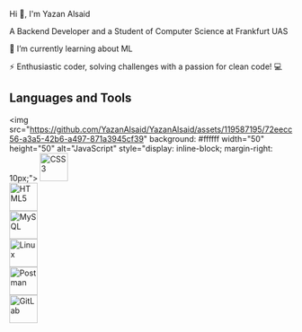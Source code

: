 Hi 👋, I'm Yazan Alsaid

A Backend Developer and a Student of Computer Science at Frankfurt UAS

🌱 I’m currently learning about ML

⚡ Enthusiastic coder, solving challenges with a passion for clean code! 💻

## Languages and Tools
  
<img src="https://github.com/YazanAlsaid/YazanAlsaid/assets/119587195/72eecc56-a3a5-42b6-a497-871a3945cf39" background: #ffffff width="50" height="50" alt="JavaScript" style="display: inline-block; margin-right:  10px;">
<img src="https://github.com/YazanAlsaid/YazanAlsaid/assets/119587195/a1674a76-4176-461e-b85f-a1ba0494bcb3" width="50" height="50" alt="CSS3" style="display: inline-block; margin-right:  10px;">   
<img src="https://github.com/YazanAlsaid/YazanAlsaid/assets/119587195/a8c8dbac-1a1a-402d-bf80-9ea8a03a2845" width="50" height="50" alt="HTML5" style="display: inline-block; margin-right:  10px;">   
<img src="https://github.com/YazanAlsaid/YazanAlsaid/assets/119587195/55a3677f-67dd-4ce4-bd8c-e932d5d4057a" width="50" height="50" alt="MySQL" style="display: inline-block; margin-right:  10px;">   
<img src="https://github.com/YazanAlsaid/YazanAlsaid/assets/119587195/69f54aac-7b23-47c5-bcc8-6bb5fa727e17" width="50" height="50" alt="Linux" style="display: inline-block; margin-right:  10px;">  
<img src="https://github.com/YazanAlsaid/YazanAlsaid/assets/119587195/2d3427ff-1be2-48e4-9302-337a0be3857b" width="50" height="50" alt="Postman" style="display: inline-block; margin-right:  10px;">   
<img src="https://github.com/YazanAlsaid/YazanAlsaid/assets/119587195/07b35835-7132-49f1-a37c-70776c952471" width="50" height="50" alt="GitLab" style="display: inline-block; margin-right:  10px;">

